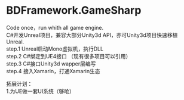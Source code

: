 # BDFramework.GameSharp  
Code once，run whith all game engine.   
C#开发Unreal项目，兼容大部分Unity3d API，亦可Unity3d项目快速移植Unreal.  
step.1  Unreal启动Mono虚拟机，执行DLL  
step.2  C#绑定到UE4接口  （现有很多项目可以引用）  
step.3  C#接口Unity3d  wapper层编写  
step.4  接入Xamarin，打通Xamarin生态  

拓展计划：  
1.为UE做一套UI系统（够呛）
